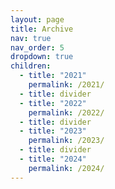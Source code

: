 ```yaml
---
layout: page
title: Archive
nav: true
nav_order: 5
dropdown: true
children:
  - title: "2021"
    permalink: /2021/
  - title: divider
  - title: "2022"
    permalink: /2022/
  - title: divider
  - title: "2023"
    permalink: /2023/
  - title: divider
  - title: "2024"
    permalink: /2024/
---
```


<!-- Keep this hidden -->
